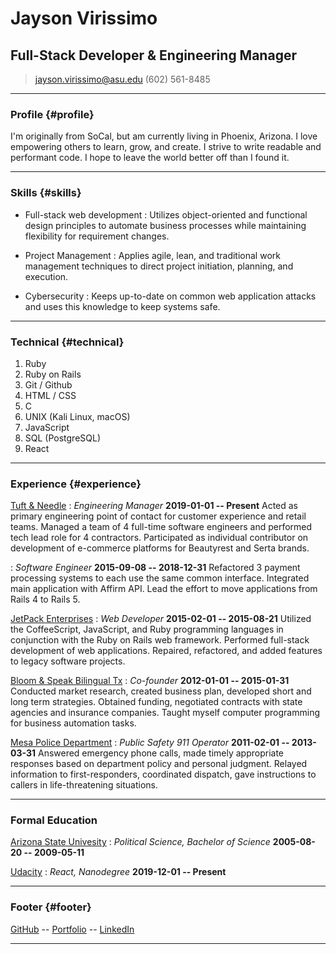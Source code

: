 # Jayson Virissimo
## Full-Stack Developer & Engineering Manager

> [jayson.virissimo@asu.edu](jayson.virissimo@asu.edu)
> (602) 561-8485

------

### Profile {#profile}
I'm originally from SoCal, but am currently living in Phoenix, Arizona.
I love empowering others to learn, grow, and create.
I strive to write readable and performant code.
I hope to leave the world better off than I found it.

------

### Skills {#skills}

* Full-stack web development
  : Utilizes object-oriented and functional design principles to automate business processes while maintaining flexibility for requirement changes.

* Project Management
  : Applies agile, lean, and traditional work management techniques to direct project initiation, planning, and execution.

* Cybersecurity
  : Keeps up-to-date on common web application attacks and uses this knowledge to keep systems safe.

-------

### Technical {#technical}

1. Ruby
1. Ruby on Rails
1. Git / Github
1. HTML / CSS
1. C
1. UNIX (Kali Linux, macOS)
1. JavaScript
1. SQL (PostgreSQL)
1. React

------

### Experience {#experience}

[Tuft & Needle](https://www.tuftandneedle.com/)
: *Engineering Manager*
  __2019-01-01 -- Present__
    Acted as primary engineering point of contact for customer experience and retail teams.
    Managed a team of 4 full-time software engineers and performed tech lead role for 4 contractors.
    Participated as individual contributor on development of e-commerce platforms for Beautyrest and Serta brands.

: *Software Engineer*
  __2015-09-08 -- 2018-12-31__
    Refactored 3 payment processing systems to each use the same common interface.
    Integrated main application with Affirm API.
    Lead the effort to move applications from Rails 4 to Rails 5.

[JetPack Enterprises](http://jetpackstudio.com/)
: *Web Developer*
  __2015-02-01 -- 2015-08-21__
    Utilized the CoffeeScript, JavaScript, and Ruby programming languages in conjunction with the Ruby on Rails web framework.
    Performed full-stack development of web applications.
    Repaired, refactored, and added features to legacy software projects.

[Bloom &amp; Speak Bilingual Tx](http://www.bloomandspeak.com/)
: *Co-founder*
  __2012-01-01 -- 2015-01-31__
    Conducted market research, created business plan, developed short and long term strategies.
    Obtained funding, negotiated contracts with state agencies and insurance companies.
    Taught myself computer programming for business automation tasks.

[Mesa Police Department](http://www.mesaaz.gov/residents/police)
: *Public Safety 911 Operator*
  __2011-02-01 -- 2013-03-31__
    Answered emergency phone calls, made timely appropriate responses based on department policy and personal judgment.
    Relayed information to first-responders, coordinated dispatch, gave instructions to callers in life-threatening situations.

------

### Formal Education

[Arizona State Univesity](https://asu.edu)
: *Political Science, Bachelor of Science*
  __2005-08-20 -- 2009-05-11__

[Udacity](https://www.udacity.com/)
: *React, Nanodegree*
  __2019-12-01 -- Present__

------

### Footer {#footer}

[GitHub](https://github.com/jaysonvirissimo) -- [Portfolio](http://virissimo.info/) -- [LinkedIn](https://www.linkedin.com/in/jaysonvirissimo)

------

